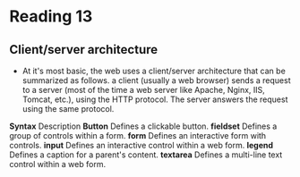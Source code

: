 # Reading 13

## Client/server architecture
- At it's most basic, the web uses a client/server architecture that can be summarized as follows. a client (usually a web browser) sends a request to a server (most of the time a web server like Apache, Nginx, IIS, Tomcat, etc.), using the HTTP protocol. The server answers the request using the same protocol.

**Syntax**	Description
**Button**	Defines a clickable button.
**fieldset**	Defines a group of controls within a form.
**form**	Defines an interactive form with controls.
**input**	Defines an interactive control within a web form.
**legend**	Defines a caption for a parent's content.
**textarea**	Defines a multi-line text control within a web form.